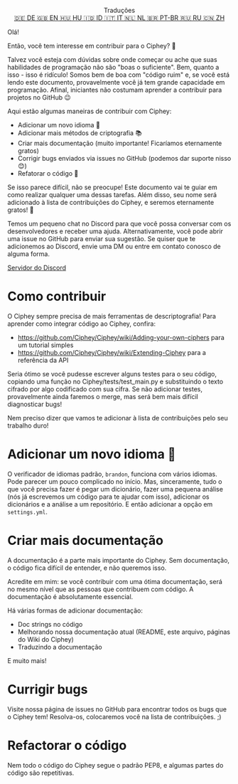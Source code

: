 <p align="center">
Traduções <br>
<a href=https://github.com/Ciphey/Ciphey/tree/master/translations/de/CONTRIBUTING.md>🇩🇪 DE   </a>
<a href=https://github.com/Ciphey/Ciphey/tree/master/CONTRIBUTING.md>🇬🇧 EN   </a>
<a href=https://github.com/Ciphey/Ciphey/tree/master/translations/hu/CONTRIBUTING.md>🇭🇺 HU   </a>
<a href=https://github.com/Ciphey/Ciphey/tree/master/translations/id/CONTRIBUTING.md>🇮🇩 ID   </a>
<a href=https://github.com/Ciphey/Ciphey/tree/master/translations/it/CONTRIBUTING.md>🇮🇹 IT   </a>
<a href=https://github.com/Ciphey/Ciphey/tree/master/translations/nl/CONTRIBUTING.md>🇳🇱 NL   </a>
<a href=https://github.com/Ciphey/Ciphey/tree/master/translations/pt-br/CONTRIBUTING.md>🇧🇷 PT-BR   </a>
<a href=https://github.com/Ciphey/Ciphey/tree/master/translations/ru/CONTRIBUTING.md>🇷🇺 RU   </a>
<a href=https://github.com/Ciphey/Ciphey/tree/master/translations/zh/CONTRIBUTING.md>🇨🇳 ZH   </a>
</p>

Olá!

Então, você tem interesse em contribuir para o Ciphey? 🤔

Talvez você esteja com dúvidas sobre onde começar ou ache que suas habilidades de programação não são "boas o suficiente". Bem, quanto a isso - isso é ridículo! Somos bem de boa com "código ruim" e, se você está lendo este documento, provavelmente você já tem grande capacidade em programação. Afinal, iniciantes não costumam aprender a contribuir para projetos no GitHub 😉

Aqui estão algumas maneiras de contribuir com Ciphey:

- Adicionar um novo idioma 🧏
- Adicionar mais métodos de criptografia 📚
- Criar mais documentação (muito importante! Ficaríamos eternamente gratos)
- Corrigir bugs enviados via issues no GitHub (podemos dar suporte nisso 😊)
- Refatorar o código 🥺

Se isso parece difícil, não se preocupe! Este documento vai te guiar em como realizar qualquer uma dessas tarefas. Além disso, seu nome será adicionado à lista de contribuições do Ciphey, e seremos eternamente gratos! 🙏

Temos um pequeno chat no Discord para que você possa conversar com os desenvolvedores e receber uma ajuda. Alternativamente, você pode abrir uma issue no GitHub para enviar sua sugestão. Se quiser que te adicionemos ao Discord, envie uma DM ou entre em contato conosco de alguma forma.

[Servidor do Discord](https://discord.gg/KfyRUWw)

# Como contribuir

O Ciphey sempre precisa de mais ferramentas de descriptografia! Para aprender como integrar código ao Ciphey, confira:

- <https://github.com/Ciphey/Ciphey/wiki/Adding-your-own-ciphers> para um tutorial simples
- <https://github.com/Ciphey/Ciphey/wiki/Extending-Ciphey> para a referência da API

Seria ótimo se você pudesse escrever alguns testes para o seu código, copiando uma função no Ciphey/tests/test_main.py e substituindo o texto cifrado por algo codificado com sua cifra. Se não adicionar testes, provavelmente ainda faremos o merge, mas será bem mais difícil diagnosticar bugs!

Nem preciso dizer que vamos te adicionar à lista de contribuições pelo seu trabalho duro!

# Adicionar um novo idioma 🧏

O verificador de idiomas padrão, `brandon`, funciona com vários idiomas. Pode parecer um pouco complicado no início.
Mas, sinceramente, tudo o que você precisa fazer é pegar um dicionário, fazer uma pequena análise (nós já escrevemos um código para te ajudar com isso), adicionar os dicionários e a análise a um repositório. E então adicionar a opção em `settings.yml`.

# Criar mais documentação

A documentação é a parte mais importante do Ciphey. Sem documentação, o código fica difícil de entender, e não queremos isso.

Acredite em mim: se você contribuir com uma ótima documentação, será no mesmo nível que as pessoas que contribuem com código. A documentação é absolutamente essencial.

Há várias formas de adicionar documentação:

- Doc strings no código
- Melhorando nossa documentação atual (README, este arquivo, páginas do Wiki do Ciphey)
- Traduzindo a documentação

E muito mais!

# Currigir bugs

Visite nossa página de issues no GitHub para encontrar todos os bugs que o Ciphey tem! Resolva-os, colocaremos você na lista de contribuições. ;)

# Refactorar o código

Nem todo o código do Ciphey segue o padrão PEP8, e algumas partes do código são repetitivas.
